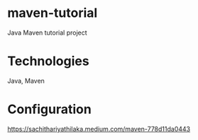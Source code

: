 # maven-tutorial
Java Maven tutorial project

# Technologies
Java, Maven

# Configuration
https://sachithariyathilaka.medium.com/maven-778d11da0443
